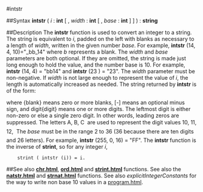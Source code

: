 
#intstr

##Syntax
**intstr** ( _i_ : **int** [ , _width_ : **int** [ , _base_ : **int** ] ] ) : **string**



##Description
The **intstr** function is used to convert an integer to a string. The string is equivalent to _i_, padded on the left with blanks as necessary to a length of _width_, written in the given number _base_. For example, **intstr** (14, 4, 10)="_bb_14" where _b_ represents a blank. The _width_ and _base_ parameters are both optional. If they are omitted, the string is made just long enough to hold the value, and the number base is 10. For example, **intstr** (14, 4) = "bb14" and **intstr** (23 ) = "23". 
The _width_ parameter must be non-negative. If _width_ is not large enough to represent the value of _i_, the length is automatically increased as needed.
The string returned by **intstr** is of the form:



where {blank} means zero or more blanks, [-] means an optional minus sign, and digit{digit} means one or more digits. The leftmost digit is either non-zero or else a single zero digit. In other words, leading zeros are suppressed.
The letters A, B, C &#133; are used to represent the digit values 10, 11, 12, &#133; The _base_ must be in the range 2 to 36 (36 because there are ten digits and 26 letters). For example, **intstr** (255, 0, 16) = "FF".
The **intstr** function is the inverse of **strint**, so for any integer _i_, 


        strint ( intstr (i)) = i.
##See also
**[chr.html](chr)**, **[ord.html](ord)** and **[strint.html](strint)** functions. See also the **[natstr.html](natstr)** and **[strnat.html](strnat)** functions. See also _explicitIntegerConstants_ for the way to write non base 10 values in a [program.html](program).


